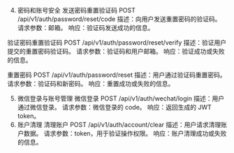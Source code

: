 
4. 密码和账号安全
   发送密码重置验证码
   POST /api/v1/auth/password/reset/code
   描述：向用户发送重置密码的验证码。
   请求参数：邮箱。
   响应：验证码发送成功的信息。

验证密码重置验证码
POST /api/v1/auth/password/reset/verify
描述：验证用户提交的重置密码验证码。
请求参数：验证码和用户邮箱。
响应：验证成功或失败的信息。

重置密码
POST /api/v1/auth/password/reset
描述：用户通过验证码重置密码。
请求参数：验证码和新密码。
响应：重置成功或失败的信息。

5. 微信登录与账号管理
   微信登录
   POST /api/v1/auth/wechat/login
   描述：用户通过微信登录。
   请求参数：微信登录的 code。
   响应：返回生成的 JWT token。
6. 账户清理
   清理账户
   POST /api/v1/auth/account/clear
   描述：用户请求清理账户数据。
   请求参数：token，用于验证操作权限。
   响应：账户清理成功或失败的信息。
